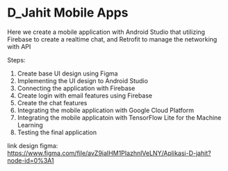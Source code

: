 # D_Jahit Mobile Apps
 
Here we create a mobile application with Android Studio that utilizing Firebase to create a realtime chat, and Retrofit to manage the networking with API
 
Steps:
1. Create base UI design using Figma
2. Implementing the UI design to Android Studio
3. Connecting the application with Firebase
4. Create login with email features using Firebase
5. Create the chat features
6. Integrating the mobile application with Google Cloud Platform
7. Integrating the mobile applicatoin with TensorFlow Lite for the Machine Learning
8. Testing the final application

link design figma:
https://www.figma.com/file/avZ9iaIHM1PIazhnlVeLNY/Aplikasi-D-jahit?node-id=0%3A1

